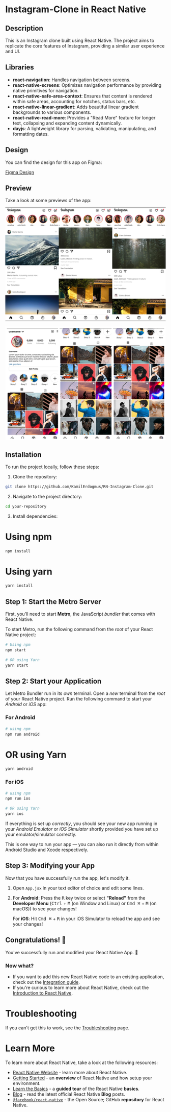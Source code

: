 # Instagram-Clone in React Native

## Description

This is an Instagram clone built using React Native. The project aims to replicate the core features of Instagram, providing a similar user experience and UI.

## Libraries

- **react-navigation**: Handles navigation between screens.
- **react-native-screens**: Optimizes navigation performance by providing native primitives for navigation.
- **react-native-safe-area-context**: Ensures that content is rendered within safe areas, accounting for notches, status bars, etc.
- **react-native-linear-gradient**: Adds beautiful linear gradient backgrounds to various components.
- **react-native-read-more**: Provides a "Read More" feature for longer text, collapsing and expanding content dynamically.
- **dayjs**: A lightweight library for parsing, validating, manipulating, and formatting dates.

## Design

You can find the design for this app on Figma:

[Figma Design](<https://www.figma.com/design/R1nWjKlB6mdpDrvDa0lPXi/Instagram-UI-Kit-(Community)?node-id=279-583&t=Z3WL3SUPp4KK7qOK-0>)

## Preview

Take a look at some previews of the app:

![Preview 1](./assets/Previews/Preview-1.jpg)

![Preview 2](./assets/Previews/Preview-2.jpg)

## Installation

To run the project locally, follow these steps:

1. Clone the repository:

```bash
git clone https://github.com/KamilErdogmus/RN-Instagram-Clone.git
```

2. Navigate to the project directory:

```bash
cd your-repository
```

3. Install dependencies:

# Using npm

```bash
npm install
```

# Using yarn

```bash
yarn install
```

## Step 1: Start the Metro Server

First, you'll need to start **Metro**, the JavaScript _bundler_ that comes with React Native.

To start Metro, run the following command from the _root_ of your React Native project:

```bash
# Using npm
npm start
```

```bash
# OR using Yarn
yarn start
```

## Step 2: Start your Application

Let Metro Bundler run in its _own_ terminal. Open a _new_ terminal from the _root_ of your React Native project. Run the following command to start your _Android_ or _iOS_ app:

### For Android

```bash
# using npm
npm run android
```

# OR using Yarn

```bash
yarn android
```

### For iOS

```bash
# using npm
npm run ios
```

```bash
# OR using Yarn
yarn ios
```

If everything is set up _correctly_, you should see your new app running in your _Android Emulator_ or _iOS Simulator_ shortly provided you have set up your emulator/simulator correctly.

This is one way to run your app — you can also run it directly from within Android Studio and Xcode respectively.

## Step 3: Modifying your App

Now that you have successfully run the app, let's modify it.

1. Open `App.jsx` in your text editor of choice and edit some lines.
2. For **Android**: Press the <kbd>R</kbd> key twice or select **"Reload"** from the **Developer Menu** (<kbd>Ctrl</kbd> + <kbd>M</kbd> (on Window and Linux) or <kbd>Cmd ⌘</kbd> + <kbd>M</kbd> (on macOS)) to see your changes!

   For **iOS**: Hit <kbd>Cmd ⌘</kbd> + <kbd>R</kbd> in your iOS Simulator to reload the app and see your changes!

## Congratulations! :tada:

You've successfully run and modified your React Native App. :partying_face:

### Now what?

- If you want to add this new React Native code to an existing application, check out the [Integration guide](https://reactnative.dev/docs/integration-with-existing-apps).
- If you're curious to learn more about React Native, check out the [Introduction to React Native](https://reactnative.dev/docs/getting-started).

# Troubleshooting

If you can't get this to work, see the [Troubleshooting](https://reactnative.dev/docs/troubleshooting) page.

# Learn More

To learn more about React Native, take a look at the following resources:

- [React Native Website](https://reactnative.dev) - learn more about React Native.
- [Getting Started](https://reactnative.dev/docs/environment-setup) - an **overview** of React Native and how setup your environment.
- [Learn the Basics](https://reactnative.dev/docs/getting-started) - a **guided tour** of the React Native **basics**.
- [Blog](https://reactnative.dev/blog) - read the latest official React Native **Blog** posts.
- [`@facebook/react-native`](https://github.com/facebook/react-native) - the Open Source; GitHub **repository** for React Native.
